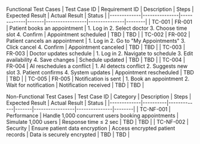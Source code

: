 Functional Test Cases
| Test Case ID | Requirement ID | Description | Steps | Expected Result | Actual Result | Status |
|-------------|---------------|-------------|-------|-----------------|---------------|--------|
| TC-001 | FR-001 | Patient books an appointment | 1. Log in 2. Select doctor 3. Choose time slot 4. Confirm | Appointment scheduled | TBD | TBD |
| TC-002 | FR-002 | Patient cancels an appointment | 1. Log in 2. Go to "My Appointments" 3. Click cancel 4. Confirm | Appointment canceled | TBD | TBD |
| TC-003 | FR-003 | Doctor updates schedule | 1. Log in 2. Navigate to schedule 3. Edit availability 4. Save changes | Schedule updated | TBD | TBD |
| TC-004 | FR-004 | AI reschedules a conflict | 1. AI detects conflict 2. Suggests new slot 3. Patient confirms 4. System updates | Appointment rescheduled | TBD | TBD |
| TC-005 | FR-005 | Notification is sent | 1. Book an appointment 2. Wait for notification | Notification received | TBD | TBD |


Non-Functional Test Cases
| Test Case ID | Category | Description | Steps | Expected Result | Actual Result | Status |
|-------------|----------|-------------|-------|-----------------|---------------|--------|
| TC-NF-001 | Performance | Handle 1,000 concurrent users booking appointments | Simulate 1,000 users | Response time ≤ 2 sec | TBD | TBD |
| TC-NF-002 | Security | Ensure patient data encryption | Access encrypted patient records | Data is securely encrypted | TBD | TBD |
